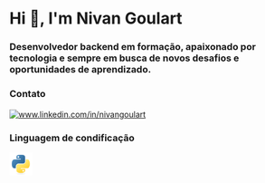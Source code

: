 <h1 style="text-align: left;">Hi 👋, I'm Nivan Goulart</h1>
<h3 style="text-align: left;">Desenvolvedor backend em formação, apaixonado por tecnologia e sempre em busca de novos desafios e oportunidades de aprendizado.</h3>


<h3 align="left">Contato</h3>
<p align="left">
<a href="https://linkedin.com/in/www.linkedin.com/in/nivangoulart" target="blank"><img align="center" src="https://raw.githubusercontent.com/rahuldkjain/github-profile-readme-generator/master/src/images/icons/Social/linked-in-alt.svg" alt="www.linkedin.com/in/nivangoulart" height="30" width="40" /></a>
</p>

<h3 align="left">Linguagem de condificação</h3>
<p align="left"> <a href="https://www.python.org" target="_blank" rel="noreferrer"> <img src="https://raw.githubusercontent.com/devicons/devicon/master/icons/python/python-original.svg" alt="python" width="40" height="40"/> </a> </p>
